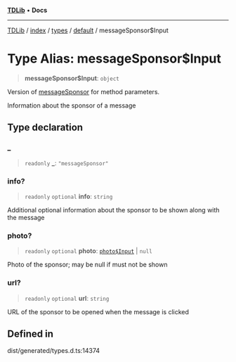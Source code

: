 [**TDLib**](../../../../../../README.md) • **Docs**

***

[TDLib](../../../../../../modules.md) / [index](../../../../../README.md) / [types](../../../README.md) / [default](../README.md) / messageSponsor$Input

# Type Alias: messageSponsor$Input

> **messageSponsor$Input**: `object`

Version of [messageSponsor](messageSponsor-1.md) for method parameters.

Information about the sponsor of a message

## Type declaration

### \_

> `readonly` **\_**: `"messageSponsor"`

### info?

> `readonly` `optional` **info**: `string`

Additional optional information about the sponsor to be shown along with the message

### photo?

> `readonly` `optional` **photo**: [`photo$Input`](photo$Input-1.md) \| `null`

Photo of the sponsor; may be null if must not be shown

### url?

> `readonly` `optional` **url**: `string`

URL of the sponsor to be opened when the message is clicked

## Defined in

dist/generated/types.d.ts:14374
